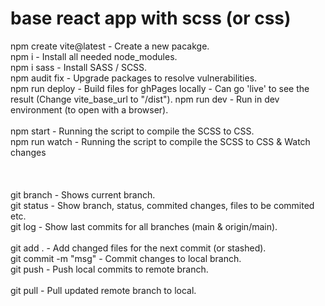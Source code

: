 # base react app with scss (or css)

npm create vite@latest      - Create a new pacakge. <br />
npm i                       - Install all needed node_modules. <br />
npm i sass                  - Install SASS / SCSS. <br />
npm audit fix               - Upgrade packages to resolve vulnerabilities. <br />
npm run deploy              - Build files for ghPages locally - Can go 'live' to see the result (Change vite_base_url to "/dist").
npm run dev                 - Run in dev environment (to open with a browser). <br />
<br />
npm start                   - Running the script to compile the SCSS to CSS. <br />
npm run watch               - Running the script to compile the SCSS to CSS & Watch changes <br />
<br />
<br />
<br />
git branch                  - Shows current branch.<br />
git status                  - Show branch, status, commited changes, files to be commited etc.<br />
git log                     - Show last commits for all branches (main & origin/main).<br />
<br />
git add .                   - Add changed files for the next commit (or stashed).<br />
git commit -m "msg"         - Commit changes to local branch.<br />
git push                    - Push local commits to remote branch.<br />
<br />
git pull                    - Pull updated remote branch to local.<br />